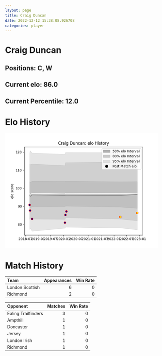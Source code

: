 ```yaml
---  
layout: page  
title: Craig Duncan  
date: 2022-12-12 15:38:08.926708  
categories: player  
---
```

# Craig Duncan

## Positions: C, W

## Current elo: 86.0

## Current Percentile: 12.0

# Elo History


![elo history](history_CraigDuncan.png)
# Match History


| Team            |   Appearances |   Win Rate |
|:----------------|--------------:|-----------:|
| London Scottish |             6 |          0 |
| Richmond        |             2 |          0 |

| Opponent            |   Matches |   Win Rate |
|:--------------------|----------:|-----------:|
| Ealing Trailfinders |         3 |          0 |
| Ampthill            |         1 |          0 |
| Doncaster           |         1 |          0 |
| Jersey              |         1 |          0 |
| London Irish        |         1 |          0 |
| Richmond            |         1 |          0 |